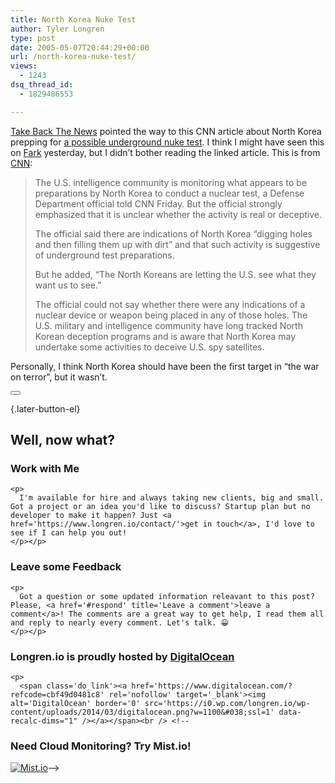 ```yaml
---
title: North Korea Nuke Test
author: Tyler Longren
type: post
date: 2005-05-07T20:44:29+00:00
url: /north-korea-nuke-test/
views:
  - 1243
dsq_thread_id:
  - 1829486553

---
```

[Take Back The News][1] pointed the way to this CNN article about North Korea prepping for [a possible underground nuke test][2]. I think I might have seen this on [Fark][3] yesterday, but I didn&#8217;t bother reading the linked article. This is from [CNN][2]:

> The U.S. intelligence community is monitoring what appears to be preparations by North Korea to conduct a nuclear test, a Defense Department official told CNN Friday. But the official strongly emphasized that it is unclear whether the activity is real or deceptive.
> 
> The official said there are indications of North Korea &#8220;digging holes and then filling them up with dirt&#8221; and that such activity is suggestive of underground test preparations.
> 
> But he added, &#8220;The North Koreans are letting the U.S. see what they want us to see.&#8221;
> 
> The official could not say whether there were any indications of a nuclear device or weapon being placed in any of those holes. The U.S. military and intelligence community have long tracked North Korean deception programs and is aware that North Korea may undertake some activities to deceive U.S. spy satellites.

Personally, I think North Korea should have been the first target in &#8220;the war on terror&#8221;, but it wasn&#8217;t. 

<div class="wpulike wpulike-default " >
  <div class="wp_ulike_general_class wp_ulike_is_not_liked">
    <button type="button"
					aria-label="Like Button"
					data-ulike-id="1861"
					data-ulike-nonce="aad27950b7"
					data-ulike-type="likeThis"
					data-ulike-template="wpulike-default"
					data-ulike-display-likers="0"
					data-ulike-disable-pophover="0"
					class="wp_ulike_btn wp_ulike_put_image wp_likethis_1861"></button><span class="count-box"></span>
  </div>
</div>

[][4]{.later-button-el}

<div class='what-next'>
  <h2>
    Well, now what?
  </h2>
  
  <div class='hire'>
    <h3>
      Work with Me
    </h3>
    
    <p>
      I'm available for hire and always taking new clients, big and small. Got a project or an idea you'd like to discuss? Startup plan but no developer to make it happen? Just <a href='https://www.longren.io/contact/'>get in touch</a>, I'd love to see if I can help you out!
    </p></p>
  </div>
  
  <div class='hire'>
    <h3>
      Leave some Feedback
    </h3>
    
    <p>
      Got a question or some updated information releavant to this post? Please, <a href='#respond' title='Leave a comment'>leave a comment</a>! The comments are a great way to get help, I read them all and reply to nearly every comment. Let's talk. 😀
    </p></p>
  </div>
  
  <div class='now-what-bottom-ad'>
    <h3>
      Longren.io is proudly hosted by <a href='https://www.digitalocean.com/?refcode=cbf49d0481c8'>DigitalOcean</a>
    </h3>
    
    <p>
      <span class='do_link'><a href='https://www.digitalocean.com/?refcode=cbf49d0481c8' rel='nofollow' target='_blank'><img alt='DigitalOcean' border='0' src='https://i0.wp.com/longren.io/wp-content/uploads/2014/03/digitalocean.png?w=1100&#038;ssl=1' data-recalc-dims="1" /></a></span><br /> <!--

<h3>Need Cloud Monitoring? Try Mist.io!</h3>

<span class='do_link'><a href='http://mist.io/?ref=tyler' rel='nofollow' target='_blank'><img alt='Mist.io' border='0' src='https://i0.wp.com/longren.io/wp-content/uploads/2014/04/mistio.jpg?w=1100&#038;ssl=1' data-recalc-dims="1"></a></span>--></div> </div>

 [1]: http://www.takebackthenews.com/archives/2005/05/07/north-korea-possibly-prepping-nuke-test/trackback/
 [2]: http://www.cnn.com/2005/WORLD/asiapcf/05/06/nkorea.nuke/index.html
 [3]: http://www.fark.com/
 [4]: #